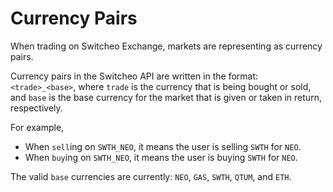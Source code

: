 # Currency Pairs

When trading on Switcheo Exchange, markets are representing as currency pairs. 

Currency pairs in the Switcheo API are written in the format: `<trade>_<base>`, where `trade` is the currency
that is being bought or sold, and `base` is the base currency for the market that is given or taken in return, respectively. 

For example,
- When `sell`ing on `SWTH_NEO`, it means the user is selling `SWTH` for `NEO`.
- When `buy`ing on `SWTH_NEO`, it means the user is buying `SWTH` for `NEO`.

The valid `base` currencies are currently: `NEO`, `GAS`, `SWTH`, `QTUM`, and `ETH`.
